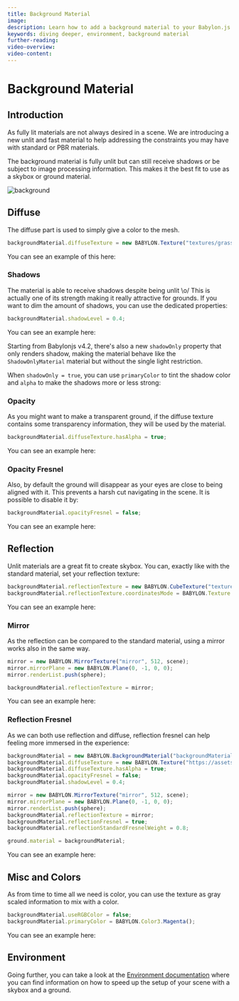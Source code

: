 ```yaml
---
title: Background Material
image:
description: Learn how to add a background material to your Babylon.js scene.
keywords: diving deeper, environment, background material
further-reading:
video-overview:
video-content:
---
```


# Background Material

## Introduction

As fully lit materials are not always desired in a scene. We are introducing a new unlit and fast material to help addressing the constraints you may have with standard or PBR materials.

The background material is fully unlit but can still receive shadows or be subject to image processing information. This makes it the best fit to use as a skybox or ground material.

![background](/img/how_to/backgroundMaterial.png)

## Diffuse

The diffuse part is used to simply give a color to the mesh.

```javascript
backgroundMaterial.diffuseTexture = new BABYLON.Texture("textures/grass.jpg", scene);
```

You can see an example of this here: <Playground id="#157MGZ" title="Simple Diffuse Background Material" description="Simple example of how to add an unlit diffuse material to your scene." image="/img/playgroundsAndNMEs/divingDeeperBackgroundMat1.jpg"/>

### Shadows

The material is able to receive shadows despite being unlit \o/ This is actually one of its strength making it really attractive for grounds. If you want to dim the amount of shadows, you can use the dedicated properties:

```javascript
backgroundMaterial.shadowLevel = 0.4;
```

You can see an example here: <Playground id="#G3HSAW#3" title="Background Material with Shadows" description="Simple example of a background material receiving shadows." image="/img/playgroundsAndNMEs/divingDeeperBackgroundMat2.jpg"/>

Starting from Babylonjs v4.2, there's also a new `shadowOnly` property that only renders shadow, making the material behave like the `ShadowOnlyMaterial` material but without the single light restriction.

When `shadowOnly = true`, you can use `primaryColor` to tint the shadow color and `alpha` to make the shadows more or less strong: <Playground id="#G3HSAW#33" title="Background Material with Tinted Shadows" description="Simple example of a background material receiving tinted shadows." image="/img/playgroundsAndNMEs/divingDeeperBackgroundMat3.jpg"/>

### Opacity

As you might want to make a transparent ground, if the diffuse texture contains some transparency information, they will be used by the material.

```javascript
backgroundMaterial.diffuseTexture.hasAlpha = true;
```

You can see an example here: <Playground id="#G3HSAW#4" title="Background Material with Transparnecy" description="Simple example of a background material with transparency." image="/img/playgroundsAndNMEs/divingDeeperBackgroundMat4.jpg"/>

### Opacity Fresnel

Also, by default the ground will disappear as your eyes are close to being aligned with it. This prevents a harsh cut navigating in the scene. It is possible to disable it by:

```javascript
backgroundMaterial.opacityFresnel = false;
```

You can see an example here: <Playground id="#G3HSAW#5" title="Removing opacityFresnel" description="Simple example of turning off the opacityFresnel of the background material." image="/img/playgroundsAndNMEs/divingDeeperBackgroundMat5.jpg"/>

## Reflection

Unlit materials are a great fit to create skybox. You can, exactly like with the standard material, set your reflection texture:

```javascript
backgroundMaterial.reflectionTexture = new BABYLON.CubeTexture("textures/TropicalSunnyDay", scene);
backgroundMaterial.reflectionTexture.coordinatesMode = BABYLON.Texture.SKYBOX_MODE;
```

You can see an example here:<Playground id="#G3HSAW#6" title="Background Material with Reflection Texture" description="Simple example of a background material with a reflection texture." image="/img/playgroundsAndNMEs/divingDeeperBackgroundMat6.jpg" isMain={true} category="Environment"/>

### Mirror

As the reflection can be compared to the standard material, using a mirror works also in the same way.

```javascript
mirror = new BABYLON.MirrorTexture("mirror", 512, scene);
mirror.mirrorPlane = new BABYLON.Plane(0, -1, 0, 0);
mirror.renderList.push(sphere);

backgroundMaterial.reflectionTexture = mirror;
```

You can see an example here: <Playground id="#G3HSAW#9" title="Background Material with Mirror Reflection Texture" description="Simple example of a background material with a mirror reflection texture." image="/img/playgroundsAndNMEs/divingDeeperBackgroundMat7.jpg"/>

### Reflection Fresnel

As we can both use reflection and diffuse, reflection fresnel can help feeling more immersed in the experience:

```javascript
backgroundMaterial = new BABYLON.BackgroundMaterial("backgroundMaterial", scene);
backgroundMaterial.diffuseTexture = new BABYLON.Texture("https://assets.babylonjs.com/environments/backgroundGround.png", scene);
backgroundMaterial.diffuseTexture.hasAlpha = true;
backgroundMaterial.opacityFresnel = false;
backgroundMaterial.shadowLevel = 0.4;

mirror = new BABYLON.MirrorTexture("mirror", 512, scene);
mirror.mirrorPlane = new BABYLON.Plane(0, -1, 0, 0);
mirror.renderList.push(sphere);
backgroundMaterial.reflectionTexture = mirror;
backgroundMaterial.reflectionFresnel = true;
backgroundMaterial.reflectionStandardFresnelWeight = 0.8;

ground.material = backgroundMaterial;
```

You can see an example here: <Playground id="#G3HSAW#10" title="Reflection Fresnel Example" description="Simple example of a using reflection fresnel." image="/img/playgroundsAndNMEs/divingDeeperBackgroundMat8.jpg"/>

## Misc and Colors

As from time to time all we need is color, you can use the texture as gray scaled information to mix with a color.

```javascript
backgroundMaterial.useRGBColor = false;
backgroundMaterial.primaryColor = BABYLON.Color3.Magenta();
```

You can see an example here: <Playground id="#G3HSAW#11" title="Mix Gray Scale and Color" description="Simple example of a mixing grayscale and color." image="/img/playgroundsAndNMEs/divingDeeperBackgroundMat9.jpg"/>

## Environment

Going further, you can take a look at the [Environment documentation](/features/introductionToFeatures/chap5/sky) where you can find information on how to speed up the setup of your scene with a skybox and a ground.
